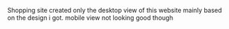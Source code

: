 Shopping site
created only the desktop view of this website mainly
based on the design i got. mobile view not looking good though
